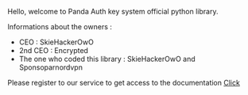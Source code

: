 Hello, welcome to Panda Auth key system official python library. 

Informations about the owners :
- CEO : SkieHackerOwO
- 2nd CEO : Encrypted
- The one who coded this library : SkieHackerOwO and Sponsoparnordvpn

Please register to our service to get access to the documentation [Click](https://pandadevelopment.net)